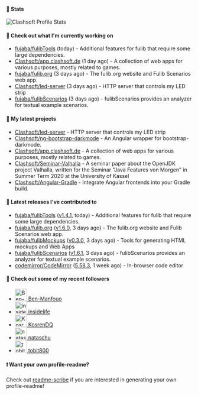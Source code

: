 #### 🔅 Stats

![Clashsoft Profile Stats](https://github-readme-stats.vercel.app/api?username=Clashsoft&show_icons=true&theme=dark&count_private=true&icon_color=0075ff)

#### 👷 Check out what I'm currently working on

- [fujaba/fulibTools](https://github.com/fujaba/fulibTools) (today) - Additional features for fulib that require some large dependencies.
- [Clashsoft/app.clashsoft.de](https://github.com/Clashsoft/app.clashsoft.de) (1 day ago) - A collection of web apps for various purposes, mostly related to games.
- [fujaba/fulib.org](https://github.com/fujaba/fulib.org) (3 days ago) - The fulib.org website and Fulib Scenarios web app.
- [Clashsoft/led-server](https://github.com/Clashsoft/led-server) (3 days ago) - HTTP server that controls my LED strip
- [fujaba/fulibScenarios](https://github.com/fujaba/fulibScenarios) (3 days ago) - fulibScenarios provides an analyzer for textual example scenarios. 

#### 🌱 My latest projects

- [Clashsoft/led-server](https://github.com/Clashsoft/led-server) - HTTP server that controls my LED strip
- [Clashsoft/ng-bootstrap-darkmode](https://github.com/Clashsoft/ng-bootstrap-darkmode) - An Angular wrapper for bootstrap-darkmode.
- [Clashsoft/app.clashsoft.de](https://github.com/Clashsoft/app.clashsoft.de) - A collection of web apps for various purposes, mostly related to games.
- [Clashsoft/Seminar-Valhalla](https://github.com/Clashsoft/Seminar-Valhalla) - A seminar paper about the OpenJDK project Valhalla, written for the Seminar &#34;Java Features von Morgen&#34; in Summer Term 2020 at the University of Kassel
- [Clashsoft/Angular-Gradle](https://github.com/Clashsoft/Angular-Gradle) - Integrate Angular frontends into your Gradle build.

#### 🔭 Latest releases I've contributed to

- [fujaba/fulibTools](https://github.com/fujaba/fulibTools) ([v1.4.1](https://github.com/fujaba/fulibTools/releases/tag/v1.4.1), today) - Additional features for fulib that require some large dependencies.
- [fujaba/fulib.org](https://github.com/fujaba/fulib.org) ([v1.6.0](https://github.com/fujaba/fulib.org/releases/tag/v1.6.0), 3 days ago) - The fulib.org website and Fulib Scenarios web app.
- [fujaba/fulibMockups](https://github.com/fujaba/fulibMockups) ([v0.3.0](https://github.com/fujaba/fulibMockups/releases/tag/v0.3.0), 3 days ago) - Tools for generating HTML mockups and Web Apps
- [fujaba/fulibScenarios](https://github.com/fujaba/fulibScenarios) ([v1.6.1](https://github.com/fujaba/fulibScenarios/releases/tag/v1.6.1), 3 days ago) - fulibScenarios provides an analyzer for textual example scenarios. 
- [codemirror/CodeMirror](https://github.com/codemirror/CodeMirror) ([5.58.3](https://github.com/codemirror/CodeMirror/releases/tag/5.58.3), 1 week ago) - In-browser code editor

#### 👯 Check out some of my recent followers

- [<img src="https://github.com/Ben-Manfouo.png?size=128" alt="Ben-Manfouo Profile Avatar" width="32"> Ben-Manfouo](https://github.com/Ben-Manfouo)
- [<img src="https://github.com/insidelife.png?size=128" alt="insidelife Profile Avatar" width="32"> insidelife](https://github.com/insidelife)
- [<img src="https://github.com/KosrenDQ.png?size=128" alt="KosrenDQ Profile Avatar" width="32"> KosrenDQ](https://github.com/KosrenDQ)
- [<img src="https://github.com/nataschu.png?size=128" alt="nataschu Profile Avatar" width="32"> nataschu](https://github.com/nataschu)
- [<img src="https://github.com/tobit800.png?size=128" alt="tobit800 Profile Avatar" width="32"> tobit800](https://github.com/tobit800)

#### ❗ Want your own profile-readme?
Check out [readme-scribe](https://github.com/muesli/readme-scribe) if you are interested in generating your own profile-readme!
